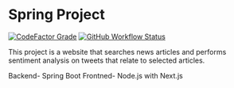 # Spring Project

[![CodeFactor Grade](https://img.shields.io/codefactor/grade/github/blithersoup/spring-project)](./) [![GitHub Workflow Status](https://img.shields.io/github/workflow/status/blithersoup/spring-project/CodeQL)](.github/workflows)

This project is a website that searches news articles and performs sentiment analysis on tweets that relate to selected articles.

Backend- Spring Boot
Frontned- Node.js with Next.js
